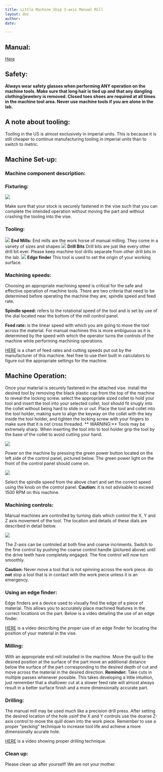 ```yaml
---
title: Little Machine Ship 3-axis Manual Mill
layout: doc
author: 
date: 

---
```


## Manual:
[Here](http://littlemachineshop.com/gallery/ug/3900%20Mini%20Mill%20Users%20Guide.pdf)

## Safety:
**Always wear safety glasses when performing ANY operation on the machine tools. Make sure that long hair is tied up and that any dangling clothing/jewelery is removed. Closed toes shoes are required at all times in the machine tool area. Never use machine tools if you are alone in the lab.**
	
## A note about tooling:
Tooling in the US is almost exclusively in imperial units. This is because it is still cheaper to continue manufacturing tooling in imperial units than to switch to metric.
	
## Machine Set-up:
### Machine component description:
	
### Fixturing:
	
![](https://github.com/psu-epl/psu-epl.github.com/blob/master/images/mill/vise.jpg)

Make sure that your stock is securely fastened in the vise such that you can complete the intended operation without moving the part and without crashing the tooling into the vise.
### Tooling:
![](https://github.com/psu-epl/psu-epl.github.com/blob/master/images/mill/end_mill.jpg)
**End Mills:** End mills are the work horse of manual milling. They come in a variety of sizes and shapes 
![](https://github.com/psu-epl/psu-epl.github.com/blob/master/images/mill/drill_bits.jpg)
**Drill Bits** Drill bits are just like every other drill bit ever. Please keep machine tool drills separate from other drill bits in the lab.
![](https://github.com/psu-epl/psu-epl.github.com/blob/master/images/mill/edge_finder.jpg)
**Edge finder** This tool is used to set the origin of your working surface.

	
### Machining speeds:
	
Choosing an appropriate machining speed is critical for the safe and effective operation of machine tools. There are two criteria that need to be determined before operating the machine they are; spindle speed and feed rate.
	
**Spindle speed:** refers to the rotational speed of the tool and is set by use of the dial located near the bottom of the mill control panel.
	
**Feed rate:** is the linear speed with which you are going to move the tool across the material. For manual machines this is more ambiguous as it is determined by the speed with which the operator turns the controls of the machine while performing machining operations.
	
[HERE](https://littlemachineshop.com/reference/cuttingspeeds.php) is a chart of feed rates and cutting speeds put out by the manufacturer of this machine. feel free to use their built in calculators to figure out the appropriate settings for the machine.
	
## Machine Operation:

Once your material is securely fastened in the attached vise. install the desired tool by removing the black plastic cap from the top of the machine to reveal the locking screw. select the appropriate sized collet to hold your tool and insert the tool into your selected collet, tool should fit snugly into the collet without being hard to slide in or out. Place the tool and collet into the tool holder, making sure to align the keyway on the collet with the key inside the tool holder, and tighten the locking screw with your fingers to make sure that it is not cross threaded.
** WARNING:** Tools may be extremely sharp. When inserting the tool into to tool holder grip the tool by the base of the collet to avoid cutting your hand.
	
![](https://github.com/psu-epl/psu-epl.github.com/blob/master/images/mill/insert.jpg)
	
Power on the machine by pressing the green power button located on the left side of the control panel, pictured below. The green power light on the front of the control panel should come on.
	
![](https://github.com/psu-epl/psu-epl.github.com/blob/master/images/mill/control.jpg)
	
Select the spindle speed from the above chart and set the correct speed using the knob on the control panel.
**Caution:** it is not advisable to exceed 1500 RPM on this machine.

### Machining controls:
	
Manual machines are controlled by turning dials which control the X, Y and Z axis movement of the tool. The location and details of these dials are described in detail below.
	
![](https://github.com/psu-epl/psu-epl.github.com/blob/master/images/mill/label.PNG)
	
The Z-axis can be controled at both fine and coarse incriments. Switch to the fine control by pushing the coarse control handle (pictured above) until the drive teeth have completely engaged. The fine control will now turn smoothly.
	
**Caution:** Never move a tool that is not spinning across the work piece. do **not** stop a tool that is in contact with the work piece unless it is an emergency.
	
### Using an edge finder:

Edge finders are a device used to visually find the edge of a piece of material. This allows you to accurately place machined features in the correct locations on the part. Below is a video detailing the use of an edge finder.
	
[HERE](https://www.youtube.com/watch?v=5_qiPE5z7SE) is a video describing the proper use of an edge finder for locating the position of your material in the vise.
	
### Milling:

With an appropriate end mill installed in the machine. Move the quill to the desired position at the surface of the part move an additional distance below the surface of the part corresponding to the desired depth of cut and move across the material in the desired direction.
**Reminder:** Take cuts in multiple passes whenever possible. This takes developing a little intuition, just remember that a shallower cut at a slower feed rate will almost always result in a better surface finish and a more dimensionally accurate part.
	
### Drilling:

The manual mill may be used much like a precision drill press. After setting the desired location of the hole usinf the X and Y controls use the doarse Z-axis control to move the quill down into the work piece. Remember to use a proper "pecking" technique to increase tool life and achieve a more dimensionally acurate hole.
	
[HERE](https://www.youtube.com/watch?v=fdRCeTeAOpA) is a video showing proper drilling technique.

### Clean up:

Please clean up after yourself! We are not your mother.
